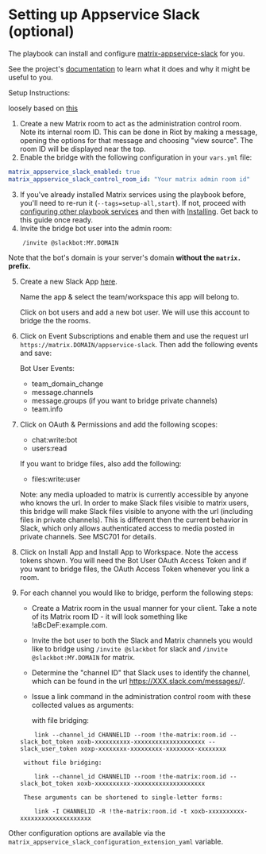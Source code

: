 # Setting up Appservice Slack (optional)

The playbook can install and configure [matrix-appservice-slack](https://github.com/matrix-org/matrix-appservice-slack) for you.

See the project's [documentation](https://github.com/matrix-org/matrix-appservice-slack/blob/master/README.md) to learn what it does and why it might be useful to you.

Setup Instructions:

loosely based on [this](https://github.com/matrix-org/matrix-appservice-slack#Setup)

1. Create a new Matrix room to act as the administration control room. Note its internal room ID. This can
be done in Riot by making a message, opening the options for that message and choosing "view source". The
room ID will be displayed near the top.
2. Enable the bridge with the following configuration in your `vars.yml` file:

```yaml
matrix_appservice_slack_enabled: true
matrix_appservice_slack_control_room_id: "Your matrix admin room id"
```

3. If you've already installed Matrix services using the playbook before, you'll need to re-run it (`--tags=setup-all,start`). If not, proceed with [configuring other playbook services](configuring-playbook.md) and then with [Installing](installing.md). Get back to this guide once ready.
4. Invite the bridge bot user into the admin room:

```
    /invite @slackbot:MY.DOMAIN
```

Note that the bot's domain is your server's domain **without the `matrix.` prefix.**

5. Create a new Slack App [here](https://api.slack.com/apps).

    Name the app & select the team/workspace this app will belong to.

    Click on bot users and add a new bot user. We will use this account to bridge the the rooms.

6. Click on Event Subscriptions and enable them and use the request url `https://matrix.DOMAIN/appservice-slack`. Then add the following events and save:

     Bot User Events:

    - team_domain_change
    - message.channels
    - message.groups (if you want to bridge private channels)
    - team.info

7. Click on OAuth & Permissions and add the following scopes:

    - chat:write:bot
    - users:read

    If you want to bridge files, also add the following:

    - files:write:user

    Note: any media uploaded to matrix is currently accessible by anyone who knows the url. In order to make Slack files visible to matrix users, this bridge will make Slack files visible to anyone with the url (including files in private channels). This is different then the current behavior in Slack, which only allows authenticated access to media posted in private channels. See MSC701 for details.

8. Click on Install App and Install App to Workspace. Note the access tokens shown. You will need the Bot User OAuth Access Token and if you want to bridge files, the OAuth Access Token whenever you link a room.

9. For each channel you would like to bridge, perform the following steps:

    * Create a Matrix room in the usual manner for your client. Take a note of its Matrix room ID - it will look something like !aBcDeF:example.com.

    * Invite the bot user to both the Slack and Matrix channels you would like to bridge using `/invite @slackbot` for slack and `/invite @slackbot:MY.DOMAIN` for matrix.

    * Determine the "channel ID" that Slack uses to identify the channel, which can be found in the url https://XXX.slack.com/messages/<channel id>/.

    * Issue a link command in the administration control room with these collected values as arguments:

        with file bridging:
    ```
        link --channel_id CHANNELID --room !the-matrix:room.id --slack_bot_token xoxb-xxxxxxxxxx-xxxxxxxxxxxxxxxxxxxx --slack_user_token xoxp-xxxxxxxx-xxxxxxxxx-xxxxxxxx-xxxxxxxx
    ```
        without file bridging:
    ```
        link --channel_id CHANNELID --room !the-matrix:room.id --slack_bot_token xoxb-xxxxxxxxxx-xxxxxxxxxxxxxxxxxxxx
    ```
        These arguments can be shortened to single-letter forms:
    ```
        link -I CHANNELID -R !the-matrix:room.id -t xoxb-xxxxxxxxxx-xxxxxxxxxxxxxxxxxxxx
    ```

Other configuration options are available via the `matrix_appservice_slack_configuration_extension_yaml` variable.
